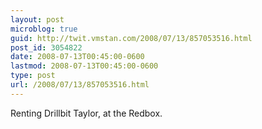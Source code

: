 ```yaml
---
layout: post
microblog: true
guid: http://twit.vmstan.com/2008/07/13/857053516.html
post_id: 3054822
date: 2008-07-13T00:45:00-0600
lastmod: 2008-07-13T00:45:00-0600
type: post
url: /2008/07/13/857053516.html
---
```

Renting Drillbit Taylor, at the Redbox.
